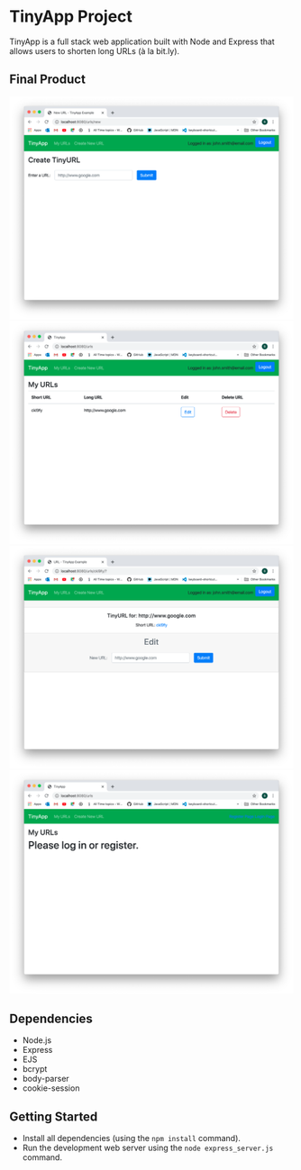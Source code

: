 # TinyApp Project

TinyApp is a full stack web application built with Node and Express that allows users to shorten long URLs (à la bit.ly).

## Final Product

!["Screenshot of the create URL page"](https://github.com/byuno/tinyapp/blob/master/docs/Create-URLs.png)
!["Screenshot displaying the URLs"](https://github.com/byuno/tinyapp/blob/master/docs/Display-URLs.png)
!["Screenshot of the edit URL page"](https://github.com/byuno/tinyapp/blob/master/docs/Edit-URLs.png)
!["Screenshot of the logout page"](https://github.com/byuno/tinyapp/blob/master/docs/Logout.png)


## Dependencies

- Node.js
- Express
- EJS
- bcrypt
- body-parser
- cookie-session

## Getting Started

- Install all dependencies (using the `npm install` command).
- Run the development web server using the `node express_server.js` command.